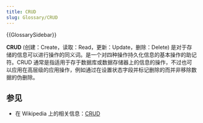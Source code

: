 ```yaml
---
title: CRUD
slug: Glossary/CRUD
---
```


{{GlossarySidebar}}

**CRUD** (创建：Create，读取：Read，更新：Update，删除：Delete) 是对于存储的信息可以进行操作的同义词。是一个对四种操作持久化信息的基本操作的助记符。CRUD 通常是指适用于存于数据库或数据存储器上的信息的操作，不过也可以应用在高层级的应用操作，例如通过在设置状态字段并标记删除的而并非移除数据的伪删除。

## 参见

- 在 Wikipedia 上的相关信息：[CRUD](https://zh.wikipedia.org/wiki/CRUD)
